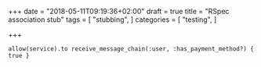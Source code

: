 +++
date = "2018-05-11T09:19:36+02:00"
draft = true
title = "RSpec association stub"
tags = [
  "stubbing",
]
categories = [
  "testing",
]

+++

<!--more-->

    allow(service).to receive_message_chain(:user, :has_payment_method?) { true }
